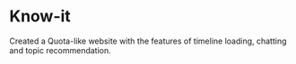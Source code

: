 # Know-it
Created a Quota-like website with the features of timeline loading, chatting and topic recommendation.
